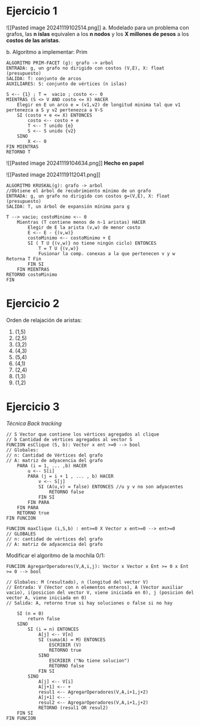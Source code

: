 # Ejercicio 1
![[Pasted image 20241119102514.png]]
a. Modelado para un problema con grafos, las **n islas** equivalen a los **n nodos** y los **X millones de pesos** a los **costos de las aristas**.

b. Algoritmo a implementar: Prim

```
ALGORITMO PRIM-FACET (g): grafo -> arbol
ENTRADA: g, un grafo no dirigido con costos (V,E), X: float (presupuesto)
SALIDA: T: conjunto de arcos
AUXILIARES: S: conjunto de vértices (n islas)

S <-- {1} ; T =  vacio ; costo <-- 0
MIENTRAS (S <> V AND costo <= X) HACER
	Elegir en E un arco e = (v1,v2) de longitud minima tal que v1 pertenezca a S y v2 pertenezca a V-S
	SI (costo + e <= X) ENTONCES
		costo <-- costo + e
		T <-- T unido {e}
		S <-- S unido {v2}
	SINO
		X <-- 0
FIN MIENTRAS
RETORNO T

```

![[Pasted image 20241119104634.png]]
**Hecho en papel**

![[Pasted image 20241119112041.png]]
```
ALGORITMO KRUSKAL(g): grafo -> arbol 
//Obtiene el árbol de recubrimiento mínimo de un grafo 
ENTRADA: g, un grafo no dirigido con costos g=(V,E), X: float (presupuesto)
SALIDA: T, un árbol de expansión mínima para g 

T --> vacio; costoMinimo <-- 0
	Mientras (T contiene menos de n-1 aristas) HACER
		Elegir de E la arista (v,w) de menor costo 
		E <-- E - {(v,w)} 
		costoMinimo <-- costoMinimo + E
		SI ( T U {(v,w)} no tiene ningún ciclo) ENTONCES
			T = T U {(v,w)} 
			Fusionar la comp. conexas a la que pertenecen v y w Retorna T Fin
		FIN SI
	FIN MIENTRAS
RETORNO costoMinimo
FIN
```



# Ejercicio 2
Orden de relajación de aristas:
1. (1,5)
2. (2,5)
3. (3,2)
4. (4,3)
5. (5,4)
6. (4,1)
7. (2,4)
8. (1,3)
9. (1,2)

# Ejercicio 3
*Técnica Back tracking*
```
// S Vector que contiene los vértices agregados al clique
// b Cantidad de vértices agregados al vector S
FUNCION esClique (S, b): Vector x ent >=0 --> bool
// Globales:
// n: Cantidad de Vértices del grafo
// A: matriz de adyacencia del grafo
	PARA (i = 1, ... ,b) HACER
		u <-- S[i]
		PARA (j = i + 1 , ... , b) HACER
			v <-- S[j]
			SI (A(u,v) = false) ENTONCES //u y v no son adyacentes
				RETORNO false
			FIN SI
		FIN PARA
	FIN PARA
	RETORNO true
FIN FUNCION
```

```
FUNCION maxClique (i,S,b) : ent>=0 X Vector x ent>=0 --> ent>=0
// GLOBALES
// n: cantidad de vértices del grafo
// A: matriz de adyacencia del grafo

```

Modificar el algoritmo de la mochila 0/1:
```
FUNCION AgregarOperadores(V,A,i,j): Vector x Vector x Ent >= 0 x Ent >= 0 --> bool

// Globales: M (resultado), n (longitud del vector V)
// Entrada: V (Vector con n elementos enteros), A (Vector auxiliar vacio), i(posicion del vector V, viene iniciada en 0), j (posicion del vector A, viene iniciada en 0)
// Salida: A, retorno true si hay soluciones o false si no hay

	SI (n = 0)
		return false
	SINO
		SI (i = n) ENTONCES
			A[j] <-- V[n]
			SI (suma(A) = M) ENTONCES
				ESCRIBIR (V)
				RETORNO true
			SINO
				ESCRIBIR ("No tiene solucion")
				RETORNO false
			FIN SI
		SINO
			A[j] <-- V[i]
			A[j+1] <-- +
			resul1 <-- AgregarOperadores(V,A,i+1,j+2)
			A[j+1] <-- -
			resul2 <-- AgregarOperadores(V,A,i+1,j+2)
			RETORNO (resul1 OR resul2)
	FIN SI
FIN FUNCION
```